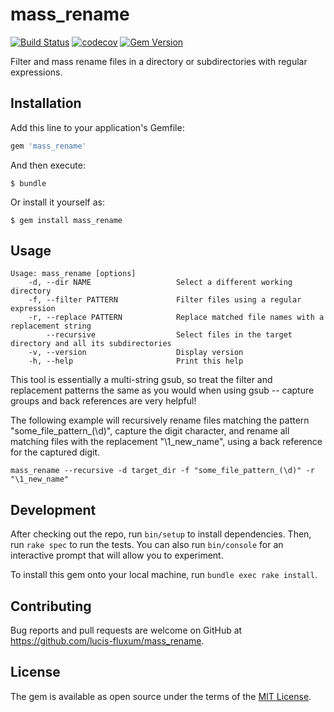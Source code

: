# mass_rename
[![Build Status](https://travis-ci.org/lucis-fluxum/mass_rename.svg?branch=master)](https://travis-ci.org/lucis-fluxum/mass_rename)
[![codecov](https://codecov.io/gh/lucis-fluxum/mass_rename/branch/master/graph/badge.svg)](https://codecov.io/gh/lucis-fluxum/mass_rename)
[![Gem Version](https://badge.fury.io/rb/mass_rename.svg)](https://badge.fury.io/rb/mass_rename)

Filter and mass rename files in a directory or subdirectories with regular expressions.

## Installation

Add this line to your application's Gemfile:

```ruby
gem 'mass_rename'
```
And then execute:

    $ bundle

Or install it yourself as:

    $ gem install mass_rename

## Usage

    Usage: mass_rename [options]
        -d, --dir NAME                   Select a different working directory
        -f, --filter PATTERN             Filter files using a regular expression
        -r, --replace PATTERN            Replace matched file names with a replacement string
            --recursive                  Select files in the target directory and all its subdirectories
        -v, --version                    Display version
        -h, --help                       Print this help

This tool is essentially a multi-string gsub, so treat the filter and replacement patterns the same as you would when
using gsub -- capture groups and back references are very helpful!

The following example will recursively rename files matching the pattern "some_file_pattern_(\d)", capture the digit 
character, and rename all matching files with the replacement "\1_new_name", using a back reference for the captured 
digit.

    mass_rename --recursive -d target_dir -f "some_file_pattern_(\d)" -r "\1_new_name"

## Development

After checking out the repo, run `bin/setup` to install dependencies. Then, run `rake spec` to run the tests.
You can also run `bin/console` for an interactive prompt that will allow you to experiment.

To install this gem onto your local machine, run `bundle exec rake install`.

## Contributing

Bug reports and pull requests are welcome on GitHub at https://github.com/lucis-fluxum/mass_rename.

## License

The gem is available as open source under the terms of the [MIT License](http://opensource.org/licenses/MIT).
